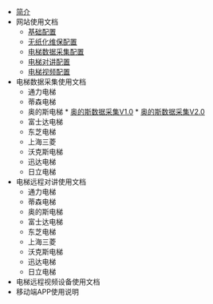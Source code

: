 * [简介](/)
* 网站使用文档
  * [基础配置](/website/base.md)
  * [无纸化维保配置](/website/maintain.md)
  * [电梯数据采集配置](/website/iot_data.md)
  * [电梯对讲配置](/website/iot_voice.md)
  * [电梯视频配置](/website/iot_video.md)
* 电梯数据采集使用文档
  * 通力电梯
  * 蒂森电梯
  * 奥的斯电梯
  		* [奥的斯数据采集V1.0](/data/otis/v1.0/奥的斯数据采集V1.0.md)
  		* [奥的斯数据采集V2.0](/data/otis/v1.0/奥的斯数据采集V2.0.md)
  * 富士达电梯
  * 东芝电梯
  * 上海三菱
  * 沃克斯电梯
  * 迅达电梯
  * 日立电梯
* 电梯远程对讲使用文档
  * 通力电梯
  * 蒂森电梯
  * 奥的斯电梯
  * 富士达电梯
  * 东芝电梯
  * 上海三菱
  * 沃克斯电梯
  * 迅达电梯
  * 日立电梯
* 电梯远程视频设备使用文档
* 移动端APP使用说明